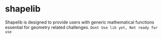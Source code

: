 # shapelib
Shapelib is designed to provide users with generic mathematical functions essential for geometry related challenges.
```Dont Use lib yet, Not ready for use```

